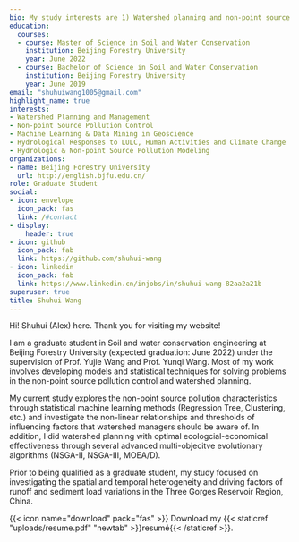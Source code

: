 ```yaml
---
bio: My study interests are 1) Watershed planning and non-point source pollution control; 2) The dynamics of non-point source pollution and its response to influencing factors; 3) Machine Learning and Data Mining in Geoscience; 4）Hydrological responses to LULC, human activities and climate change; 5) Hydrological/ non-point source pollution models
education:
  courses:
  - course: Master of Science in Soil and Water Conservation
    institution: Beijing Forestry University
    year: June 2022
  - course: Bachelor of Science in Soil and Water Conservation
    institution: Beijing Forestry University
    year: June 2019
email: "shuhuiwang1005@gmail.com"
highlight_name: true
interests:
- Watershed Planning and Management
- Non-point Source Pollution Control
- Machine Learning & Data Mining in Geoscience
- Hydrological Responses to LULC, Human Activities and Climate Change 
- Hydrologic & Non-point Source Pollution Modeling
organizations:
- name: Beijing Forestry University
  url: http://english.bjfu.edu.cn/
role: Graduate Student
social:
- icon: envelope
  icon_pack: fas
  link: /#contact
- display:
    header: true
- icon: github
  icon_pack: fab
  link: https://github.com/shuhui-wang
- icon: linkedin
  icon_pack: fab
  link: https://www.linkedin.cn/injobs/in/shuhui-wang-82aa2a21b
superuser: true
title: Shuhui Wang
---
```


Hi! Shuhui (Alex) here. Thank you for visiting my website!

I am a graduate student in Soil and water conservation engineering at Beijing Forestry University (expected graduation: June 2022) under the supervision of Prof. Yujie Wang and Prof. Yunqi Wang. Most of my work involves developing models and statistical techniques for solving problems in the non-point source pollution control and watershed planning.

My current study explores the non-point source pollution characteristics through statistical machine learning methods (Regression Tree, Clustering, etc.) and investigate the non-linear relationships and thresholds of influencing factors that watershed managers should be aware of. In addition, I did watershed planning with optimal ecologcial-economical effectiveness through several advanced multi-objecitve evolutionary algorithms (NSGA-II, NSGA-III, MOEA/D).

Prior to being qualified as a graduate student, my study focused on investigating the spatial and temporal heterogeneity and driving factors of runoff and sediment load variations in the Three Gorges Reservoir Region, China.






{{< icon name="download" pack="fas" >}} Download my {{< staticref "uploads/resume.pdf" "newtab" >}}resumé{{< /staticref >}}.
